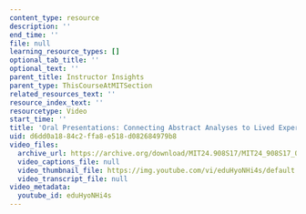 ```yaml
---
content_type: resource
description: ''
end_time: ''
file: null
learning_resource_types: []
optional_tab_title: ''
optional_text: ''
parent_title: Instructor Insights
parent_type: ThisCourseAtMITSection
related_resources_text: ''
resource_index_text: ''
resourcetype: Video
start_time: ''
title: 'Oral Presentations: Connecting Abstract Analyses to Lived Experiences (Creole)'
uid: d6dd0a18-84c2-ffa8-e518-d082684979b8
video_files:
  archive_url: https://archive.org/download/MIT24.908S17/MIT24_908S17_Oral_Presentations_Creole_300k.mp4
  video_captions_file: null
  video_thumbnail_file: https://img.youtube.com/vi/eduHyoNHi4s/default.jpg
  video_transcript_file: null
video_metadata:
  youtube_id: eduHyoNHi4s
---
```

